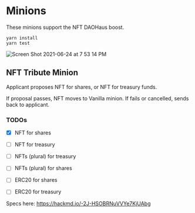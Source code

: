 # Minions

These minions support the NFT DAOHaus boost.

```
yarn install
yarn test

```

![Screen Shot 2021-06-24 at 7 53 14 PM](https://user-images.githubusercontent.com/4401444/123346283-eb1d3c00-d525-11eb-9a32-cc085d0307ae.png)


## NFT Tribute Minion

Applicant proposes NFT for shares, or NFT for treasury funds.

If proposal passes, NFT moves to Vanilla minion. If fails or cancelled, sends back to applicant.

### TODOs

- [x] NFT for shares
- [ ] NFT for treasury
- [ ] NFTs (plural) for treasury
- [ ] NFTs (plural) for shares
- [ ] ERC20 for shares
- [ ] ERC20 for treasury


Specs here: https://hackmd.io/-2J-HSOBRNuVVYe7KjUAbg
